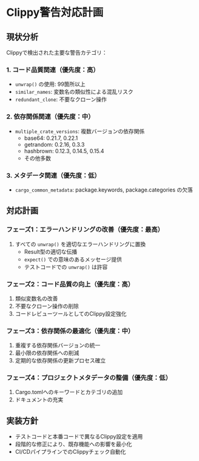 # Clippy警告対応計画

## 現状分析
Clippyで検出された主要な警告カテゴリ：

### 1. コード品質関連（優先度：高）
- `unwrap()` の使用: 99箇所以上
- `similar_names`: 変数名の類似性による混乱リスク
- `redundant_clone`: 不要なクローン操作

### 2. 依存関係関連（優先度：中）
- `multiple_crate_versions`: 複数バージョンの依存関係
  - base64: 0.21.7, 0.22.1
  - getrandom: 0.2.16, 0.3.3
  - hashbrown: 0.12.3, 0.14.5, 0.15.4
  - その他多数

### 3. メタデータ関連（優先度：低）
- `cargo_common_metadata`: package.keywords, package.categories の欠落

## 対応計画

### フェーズ1：エラーハンドリングの改善（優先度：最高）
1. すべての `unwrap()` を適切なエラーハンドリングに置換
   - Result型の適切な伝播
   - `expect()` での意味のあるメッセージ提供
   - テストコードでの `unwrap()` は許容

### フェーズ2：コード品質の向上（優先度：高）
1. 類似変数名の改善
2. 不要なクローン操作の削除
3. コードレビューツールとしてのClippy設定強化

### フェーズ3：依存関係の最適化（優先度：中）
1. 重複する依存関係バージョンの統一
2. 最小限の依存関係への削減
3. 定期的な依存関係の更新プロセス確立

### フェーズ4：プロジェクトメタデータの整備（優先度：低）
1. Cargo.tomlへのキーワードとカテゴリの追加
2. ドキュメントの充実

## 実装方針
- テストコードと本番コードで異なるClippy設定を適用
- 段階的な修正により、既存機能への影響を最小化
- CI/CDパイプラインでのClippyチェック自動化